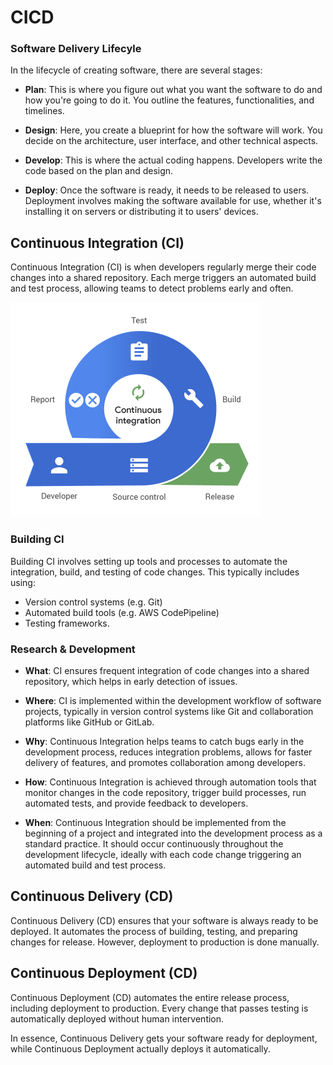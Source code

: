 # CICD

### Software Delivery Lifecyle

In the lifecycle of creating software, there are several stages:

- **Plan**: This is where you figure out what you want the software to do and how you're going to do it. You outline the features, functionalities, and timelines.

- **Design**: Here, you create a blueprint for how the software will work. You decide on the architecture, user interface, and other technical aspects.

- **Develop**: This is where the actual coding happens. Developers write the code based on the plan and design.

- **Deploy**: Once the software is ready, it needs to be released to users. Deployment involves making the software available for use, whether it's installing it on servers or distributing it to users' devices.

## Continuous Integration (CI)

Continuous Integration (CI) is when developers regularly merge their code changes into a shared repository. Each merge triggers an automated build and test process, allowing teams to detect problems early and often.

<img src="../assets/image.png" width=400px>


### Building CI

Building CI involves setting up tools and processes to automate the integration, build, and testing of code changes. This typically includes using:
- Version control systems (e.g. Git)
- Automated build tools (e.g. AWS CodePipeline)
- Testing frameworks.

### Research & Development

- **What**: CI ensures frequent integration of code changes into a shared repository, which helps in early detection of issues.

- **Where**: CI is implemented within the development workflow of software projects, typically in version control systems like Git and collaboration platforms like GitHub or GitLab.

- **Why**: Continuous Integration helps teams to catch bugs early in the development process, reduces integration problems, allows for faster delivery of features, and promotes collaboration among developers.

- **How**: Continuous Integration is achieved through automation tools that monitor changes in the code repository, trigger build processes, run automated tests, and provide feedback to developers.

- **When**: Continuous Integration should be implemented from the beginning of a project and integrated into the development process as a standard practice. It should occur continuously throughout the development lifecycle, ideally with each code change triggering an automated build and test process.

## Continuous Delivery (CD)

Continuous Delivery (CD) ensures that your software is always ready to be deployed. It automates the process of building, testing, and preparing changes for release. However, deployment to production is done manually.

## Continuous Deployment (CD)

Continuous Deployment (CD) automates the entire release process, including deployment to production. Every change that passes testing is automatically deployed without human intervention.

In essence, Continuous Delivery gets your software ready for deployment, while Continuous Deployment actually deploys it automatically.